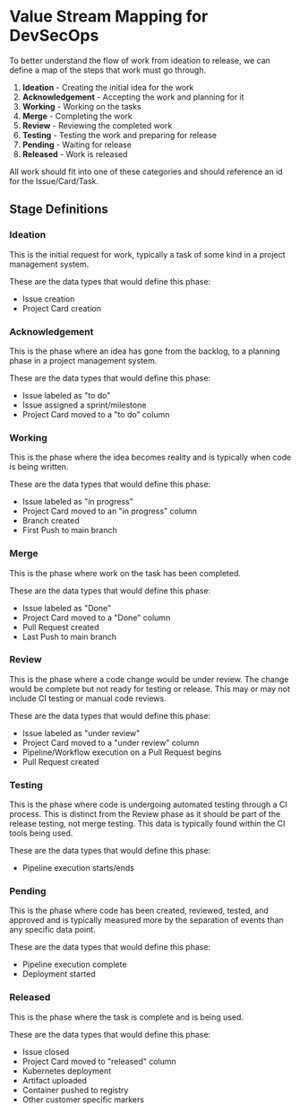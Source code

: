 # Value Stream Mapping for DevSecOps

To better understand the flow of work from ideation to release, we can define a map of the steps that work must go through.

1. **Ideation** - Creating the initial idea for the work
1. **Acknowledgement** - Accepting the work and planning for it
1. **Working** - Working on the tasks
1. **Merge** - Completing the work
1. **Review** - Reviewing the completed work
1. **Testing** - Testing the work and preparing for release
1. **Pending** - Waiting for release
1. **Released** - Work is released

All work should fit into one of these categories and should reference an id for the Issue/Card/Task.

## Stage Definitions

### Ideation

This is the initial request for work, typically a task of some kind in a project management system.

These are the data types that would define this phase:
- Issue creation
- Project Card creation

### Acknowledgement

This is the phase where an idea has gone from the backlog, to a planning phase in a project management system.

These are the data types that would define this phase:
- Issue labeled as "to do"
- Issue assigned a sprint/milestone
- Project Card moved to a "to do" column

### Working

This is the phase where the idea becomes reality and is typically when code is being written.

These are the data types that would define this phase:
- Issue labeled as "in progress"
- Project Card moved to an "in progress" column
- Branch created
- First Push to main branch

### Merge

This is the phase where work on the task has been completed.

These are the data types that would define this phase:
- Issue labeled as "Done"
- Project Card moved to a "Done" column
- Pull Request created
- Last Push to main branch

### Review

This is the phase where a code change would be under review. The change would be complete but not ready for testing or release. This may or may not include CI testing or manual code reviews.

These are the data types that would define this phase:
- Issue labeled as "under review"
- Project Card moved to a "under review" column
- Pipeline/Workflow execution on a Pull Request begins
- Pull Request created

### Testing

This is the phase where code is undergoing automated testing through a CI process. This is distinct from the Review phase as it should be part of the release testing, not merge testing. This data is typically found within the CI tools being used.

These are the data types that would define this phase:
- Pipeline execution starts/ends

### Pending

This is the phase where code has been created, reviewed, tested, and approved and is typically measured more by the separation of events than any specific data point.

These are the data types that would define this phase:
- Pipeline execution complete
- Deployment started

### Released

This is the phase where the task is complete and is being used.

These are the data types that would define this phase:
- Issue closed
- Project Card moved to "released" column
- Kubernetes deployment
- Artifact uploaded
- Container pushed to registry
- Other customer specific markers
